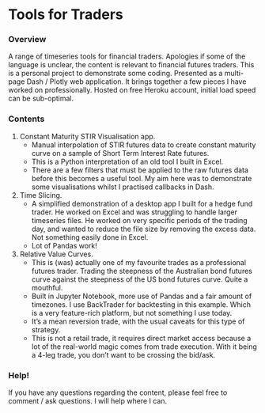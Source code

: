 # Tools for Traders

### Overview

A range of timeseries tools for financial traders. Apologies if some of the language is unclear, the content is relevant to financial futures traders. 
This is a personal project to demonstrate some coding. Presented as a multi-page Dash / Plotly web application. It brings together a few pieces I have worked on professionally.
Hosted on free Heroku account, initial load speed can be sub-optimal.

### Contents
<ol>
  <li>Constant Maturity STIR Visualisation app.
    <ul>
      <li>Manual interpolation of STIR futures data to create constant maturity curve on a sample of Short Term Interest Rate futures.</li>
      <li>This is a Python interpretation of an old tool I built in Excel. </li>
      <li>There are a few filters that must be applied to the raw futures data before this becomes a useful tool. My aim here was to demonstrate some visualisations whilst I practised callbacks in Dash.</li>
    </ul>
  </li>
  <li>Time Slicing.
    <ul>
      <li>A simplified demonstration of a desktop app I built for a hedge fund trader. He worked on Excel and was struggling to handle larger timeseries files. He worked on very specific periods of the trading day, and wanted to reduce the file size by removing the excess data. Not something easily done in Excel.</li>
      <li>Lot of Pandas work!</li>
    </ul>
  </li>
  <li>Relative Value Curves.
    <ul>
      <li>This is (was) actually one of my favourite trades as a professional futures trader. Trading the steepness of the Australian bond futures curve against the steepness of the US bond futures curve. Quite a mouthful.</li>
      <li>Built in Jupyter Notebook, more use of Pandas and a fair amount of timezones. I use BackTrader for backtesting in this example. Which is a very feature-rich platform, but not something I use today.</li>
      <li>It’s a mean reversion trade, with the usual caveats for this type of strategy.</li>
      <li>This is not a retail trade, it requires direct market access because a lot of the real-world magic comes from trade execution. With it being a 4-leg trade, you don’t want to be crossing the bid/ask.</li>
    </ul>
  </li>
</ol>

### Help!

If you have any questions regarding the content, please feel free to comment / ask questions. I will help where I can.


